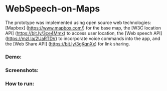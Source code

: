# WebSpeech-on-Maps

The prototype was implemented using open source web technologies: [Mapbox] (https://www.mapbox.com/) for the base map, the [W3C location API] (https://bit.ly/3ce4Mmx) to access user location, the [Web speech API] (https://mzl.la/2UaRTDV) to incorporate voice commands into the app, and the [Web Share API] (https://bit.ly/3gKqnXx) for link sharing.

### Demo:

### Screenshots:

### How to run:

